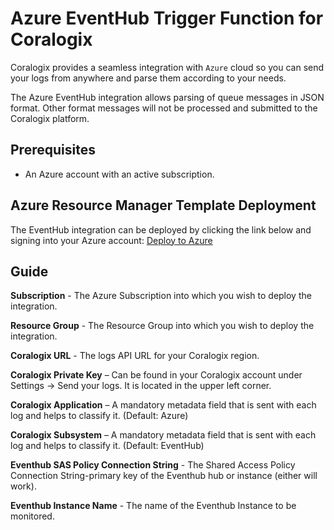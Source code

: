 # Azure EventHub Trigger Function for Coralogix

Coralogix provides a seamless integration with ``Azure`` cloud so you can send your logs from anywhere and parse them according to your needs.

The Azure EventHub integration allows parsing of queue messages in JSON format. Other format messages will not be processed and submitted to the Coralogix platform.

## Prerequisites

* An Azure account with an active subscription.

## Azure Resource Manager Template Deployment

The EventHub integration can be deployed by clicking the link below and signing into your Azure account:
[Deploy to Azure](https://portal.azure.com/#create/Microsoft.Template/uri/https%3A%2F%2Fraw.githubusercontent.com%2Fcoralogix%2Fcoralogix-azure-serverless%2FFEAT%2FARM-Deploy%2FEventHub%2FARM%2FEventHub.json)

## Guide

**Subscription** - The Azure Subscription into which you wish to deploy the integration.

**Resource Group** - The Resource Group into which you wish to deploy the integration.

**Coralogix URL** - The logs API URL for your Coralogix region.

**Coralogix Private Key** – Can be found in your Coralogix account under Settings -> Send your logs. It is located in the upper left corner.

**Coralogix Application** – A mandatory metadata field that is sent with each log and helps to classify it. (Default: Azure)

**Coralogix Subsystem** – A mandatory metadata field that is sent with each log and helps to classify it. (Default: EventHub)

**Eventhub SAS Policy Connection String** - The Shared Access Policy Connection String-primary key of the Eventhub hub or instance (either will work).

**Eventhub Instance Name** - The name of the Eventhub Instance to be monitored.
